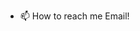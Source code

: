 - 📫 How to reach me Email!

<!---
yinkhwino/yinkhwino is a ✨ special ✨ repository because its `README.md` (this file) appears on your GitHub profile.
You can click the Preview link to take a look at your changes.
--->
